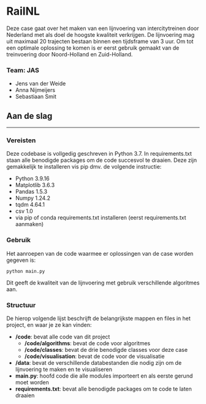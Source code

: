 # RailNL
Deze case gaat over het maken van een lijnvoering van intercitytreinen door Nederland met als doel de hoogste kwaliteit verkrijgen. De lijnvoering mag uit maximaal 20 trajecten bestaan binnen een tijdsframe van 3 uur. Om tot een optimale oplossing te komen is er eerst gebruik gemaakt van de treinvoering door Noord-Holland en Zuid-Holland.

### Team: JAS
* Jens van der Weide
* Anna Nijmeijers
* Sebastiaan Smit

## Aan de slag 
________________________________________________________________________________________________

### Vereisten
Deze codebase is vollgedig geschreven in Python 3.7. In requirements.txt staan alle benodigde packages om de code succesvol te draaien. Deze zijn gemakkelijk te installeren vis pip dmv. de volgende instructie: 

- Python 3.9.16
- Matplotlib 3.6.3
- Pandas 1.5.3
- Numpy 1.24.2
- tqdm 4.64.1
- csv 1.0
- via pip of conda requirements.txt installeren (eerst requirements.txt aanmaken)

### Gebruik
Het aanroepen van de code waarmee er oplossingen van de case worden gegeven is:

```python main.py```

Dit geeft de kwaliteit van de lijnvoering met gebruik verschillende algoritmes aan.

### Structuur

De hierop volgende lijst beschrijft de belangrijkste mappen en files in het project, en waar je ze kan vinden:

- **/code**: bevat alle code van dit project
  - **/code/algorithms**: bevat de code voor algoritmes
  - **/code/classes**: bevat de drie benodigde classes voor deze case
  - **/code/visualisation**: bevat de code voor de visualisatie
- **/data**: bevat de verschillende databestanden die nodig zijn om de lijnvoering te maken en te visualiseren
- **main.py**: hoofd code die alle modules importeert en als eerste gerund moet worden
- **requirements.txt**: bevat alle benodigde packages om te code te laten draaien
